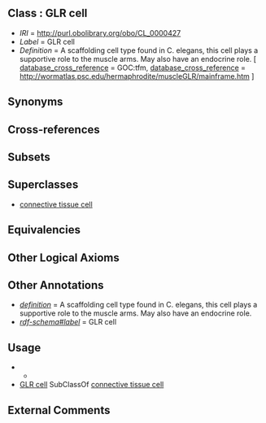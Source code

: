 
## Class : GLR cell

 * *IRI* = http://purl.obolibrary.org/obo/CL_0000427
 * *Label* = GLR cell
 * *Definition* = A scaffolding cell type found in C. elegans, this cell plays a supportive role to the muscle arms. May also have an endocrine role. [ [database_cross_reference](../../ef/oboInOwl#hasDbXref.md) = GOC:tfm, [database_cross_reference](../../ef/oboInOwl#hasDbXref.md) = http://wormatlas.psc.edu/hermaphrodite/muscleGLR/mainframe.htm ]

## Synonyms


## Cross-references


## Subsets


## Superclasses

 * [connective tissue cell](../../CL/20/CL_0002320.md)

## Equivalencies


## Other Logical Axioms


## Other Annotations

 * *[definition](../../IAO/15/IAO_0000115.md)* = A scaffolding cell type found in C. elegans, this cell plays a supportive role to the muscle arms. May also have an endocrine role.
 * *[rdf-schema#label](../../el/rdf-schema#label.md)* = GLR cell

## Usage

 * -
 * [GLR cell](../../CL/27/CL_0000427.md) SubClassOf [connective tissue cell](../../CL/20/CL_0002320.md)

## External Comments

